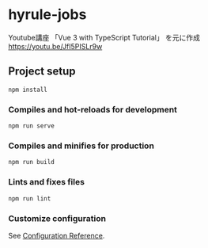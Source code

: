 # hyrule-jobs

Youtube講座 「Vue 3 with TypeScript Tutorial」 を元に作成  
https://youtu.be/JfI5PISLr9w

## Project setup
```
npm install
```

### Compiles and hot-reloads for development
```
npm run serve
```

### Compiles and minifies for production
```
npm run build
```

### Lints and fixes files
```
npm run lint
```

### Customize configuration
See [Configuration Reference](https://cli.vuejs.org/config/).
